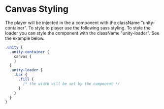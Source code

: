 # Canvas Styling

The player will be injected in the a component with the className "unity-container". To style to player use the following sass styling. To style the loader you can style the component with the className "unity-loader". See the example below.

```scss
.unity {
  .unity-container {
    canvas {
    }
  }
  .unity-loader {
    .bar {
      .fill {
        /* the width will be set by the component */
      }
    }
  }
}
```
